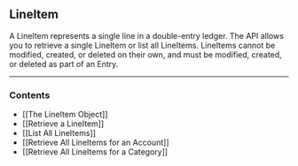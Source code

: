 ## LineItem

A LineItem represents a single line in a double-entry ledger. The API allows you to retrieve a single LineItem or list all LineItems. LineItems cannot be modified, created, or deleted on their own, and must be modified, created, or deleted as part of an Entry. 
___
### Contents
- [[The LineItem Object]]
- [[Retrieve a LineItem]]
- [[List All LineItems]]
- [[Retrieve All LineItems for an Account]]
- [[Retrieve All LineItems for a Category]]
